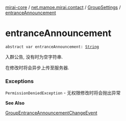 [mirai-core](../../index.md) / [net.mamoe.mirai.contact](../index.md) / [GroupSettings](index.md) / [entranceAnnouncement](./entrance-announcement.md)

# entranceAnnouncement

`abstract var entranceAnnouncement: `[`String`](https://kotlinlang.org/api/latest/jvm/stdlib/kotlin/-string/index.html)

入群公告, 没有时为空字符串.

在修改时将会异步上传至服务器.

### Exceptions

`PermissionDeniedException` - 无权限修改时将会抛出异常

**See Also**

[GroupEntranceAnnouncementChangeEvent](../../net.mamoe.mirai.event.events/-group-entrance-announcement-change-event/index.md)

